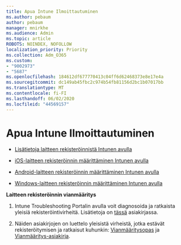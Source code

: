```yaml
---
title: Apua Intune Ilmoittautuminen
ms.author: pebaum
author: pebaum
manager: mnirkhe
ms.audience: Admin
ms.topic: article
ROBOTS: NOINDEX, NOFOLLOW
localization_priority: Priority
ms.collection: Adm_O365
ms.custom:
- "9002973"
- "5687"
ms.openlocfilehash: 184612df677770413c04ff6d62468373e8e17e4a
ms.sourcegitcommit: dc149ab45fbc2c974b54fb81156d2bc1b07017bb
ms.translationtype: MT
ms.contentlocale: fi-FI
ms.lasthandoff: 06/02/2020
ms.locfileid: "44569157"
---
```

# <a name="help-with-intune-enrollment"></a>Apua Intune Ilmoittautuminen


- [Lisätietoja laitteen rekisteröinnistä Intunen avulla](https://docs.microsoft.com/intune/device-enrollment)

- [iOS-laitteen rekisteröinnin määrittäminen Intunen avulla](https://docs.microsoft.com/intune/ios-enroll)

- [Android-laitteen rekisteröinnin määrittäminen Intunen avulla](https://docs.microsoft.com/intune/android-enroll)

- [Windows-laitteen rekisteröinnin määrittäminen Intunen avulla](https://docs.microsoft.com/intune/windows-enroll)

**Laitteen rekisteröinnin vianmääritys**

1. Intune Troubleshooting Portalin avulla voit diagnosoida ja ratkaista yleisiä rekisteröintivirheitä. Lisätietoja on [tässä](https://docs.microsoft.com/intune/help-desk-operators) asiakirjassa.

2. Näiden asiakirjojen on luettelo yleisistä virheistä, jotka estävät rekisteröitymisen ja ratkaisut kuhunkin: [Vianmääritysopas](https://support.microsoft.com/help/4469913/troubleshooting-windows-device-enrollment-problems-in-microsoft-intune) ja [Vianmääritys-asiakirja](https://docs.microsoft.com/intune/troubleshoot-device-enrollment-in-intune).